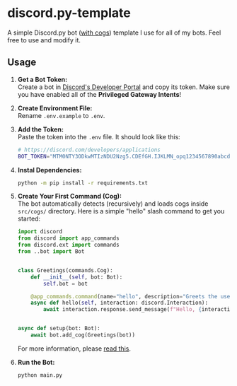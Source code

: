 # discord.py-template
A simple Discord.py bot ([with cogs](https://discordpy.readthedocs.io/en/stable/ext/commands/cogs.html)) template I use for all of my bots. Feel free to use and modify it.

## Usage
1. **Get a Bot Token:**  
    Create a bot in [Discord's Developer Portal](https://discord.com/developers/applications/) and copy its token. Make sure you have enabled all of the **Privileged Gateway Intents**!

2. **Create Environment File:**  
    Rename `.env.example` to `.env`.

3. **Add the Token:**  
    Paste the token into the `.env` file. It should look like this:
    ```bash
    # https://discord.com/developers/applications
    BOT_TOKEN="MTM0NTY3ODkwMTIzNDU2Nzg5.CDEfGH.IJKLMN_opq1234567890abcdef"
    ```

4. **Instal Dependencies:**  
    ```bash
    python -m pip install -r requirements.txt
    ```

5. **Create Your First Command (Cog):**  
    The bot automatically detects (recursively) and loads cogs inside `src/cogs/` directory. Here is a simple "hello" slash command to get you started:

    ```py
    import discord
    from discord import app_commands
    from discord.ext import commands
    from ..bot import Bot


    class Greetings(commands.Cog):
        def __init__(self, bot: Bot):
            self.bot = bot

        @app_commands.command(name="hello", description="Greets the user back.")
        async def hello(self, interaction: discord.Interaction):
            await interaction.response.send_message(f"Hello, {interaction.user.mention}!")


    async def setup(bot: Bot):
        await bot.add_cog(Greetings(bot))
    ```

    For more information, please [read this](https://discordpy.readthedocs.io/en/stable/ext/commands/cogs.html).

6. **Run the Bot:**  
    ```bash
    python main.py
    ```